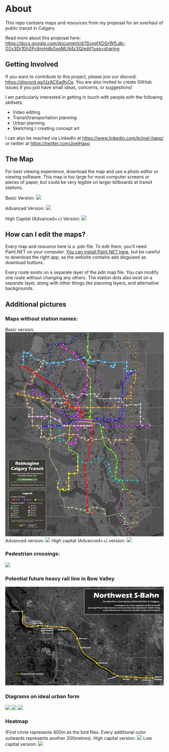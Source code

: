 # About

This repo contains maps and resources from my proposal for an overhaul of public transit in Calgary.

Read more about this proposal here:
https://docs.google.com/document/d/1SyxgfXDGrWfLdb-O2y3Dr1Dh2Pc6roHdbGsgMLN4z3Q/edit?usp=sharing

## Getting Involved

If you want to contribute to this project, please join our discord: https://discord.gg/UzACXw9yCe. You are also invited to create GitHub issues if you just have small ideas, concerns, or suggestions!

I am particularly interested in getting in touch with people with the following skillsets:

- Video editing
- Transit/transportation planning
- Urban planning
- Sketching / creating concept art

I can also be reached via LinkedIn at https://www.linkedin.com/in/joel-happ/ or twitter at https://twitter.com/JoelHapp

## The Map

For best viewing experience, download the map and use a photo editor or viewing software. This map is too large for most computer screens or pieces of paper, but could be very legible on larger billboards at transit stations.

Basic Version:
![](main_maps/large_png_basic.png?raw=true)

Advanced Version:
![](main_maps/large_png_advanced.png?raw=true)

High Capital (Advanced++) Version:
![](main_maps/large_png_highcap.png?raw=true)

## How can I edit the maps?

Every map and resource here is a .pdn file. To edit them, you'll need Paint.NET on your computer. [You can install Paint.NET here](https://www.getpaint.net/download.html#download),
but be careful to download the right app, as the website contains ads disguised as download buttons.

Every route exists on a separate layer of the pdn map file. You can modify one route without changing any others.
The station dots also exist on a separate layer, along with other things like planning layers, and alternative backgrounds.

## Additional pictures

### Maps without station names:

Basic version:
![](main_maps/no_station_names_basic.png?raw=true)
Advanced version:
![](main_maps/no_station_names_advanced.png?raw=true)
High capital (Advanced++) version:
![](main_maps/no_station_names_high.png?raw=true)

### Pedestrian crossings:

![](main_maps/pedestrian_crossings.png?raw=true)

### Potential future heavy rail line in Bow Valley

![](misc_diagrams/NW_SBahn.png?raw=true)

### Diagrams on ideal urban form

![](urban_form_diagrams/bus_lines.png?raw=true)
![](urban_form_diagrams/transit_walking_radius.png?raw=true)
![](urban_form_diagrams/bike_paths.png?raw=true)

### Heatmap

(First circle represents 400m as the bird flies. Every additional color outwards represents another 200metres).
High capital version:
![](main_maps/heatmap_highcap.png?raw=true)
Low capital version:
![](main_maps/heatmap_lowcap.png?raw=true)
